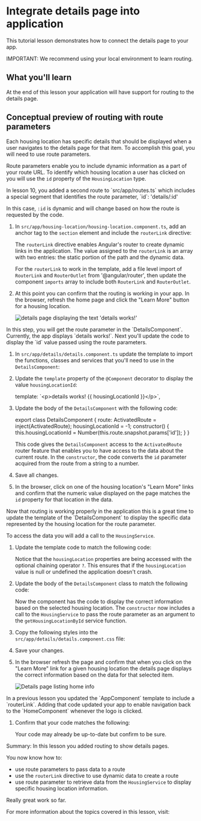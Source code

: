 # Integrate details page into application

This tutorial lesson demonstrates how to connect the details page to your app.

<docs-video src="https://www.youtube.com/embed/-jRxG84AzCI?si=CbqIpmRpwp5ZZDnu&amp;start=345"/>

IMPORTANT: We recommend using your local environment to learn routing.

## What you'll learn

At the end of this lesson your application will have support for routing to the details page.

## Conceptual preview of routing with route parameters

Each housing location has specific details that should be displayed when a user navigates to the details page for that item. To accomplish this goal, you will need to use route parameters.

Route parameters enable you to include dynamic information as a part of your route URL. To identify which housing location a user has clicked on you will use the `id` property of the `HousingLocation` type.

<docs-workflow>

<docs-step title="Create a new service for your app">
In lesson 10, you added a second route to `src/app/routes.ts` which includes a special segment that identifies the route parameter, `id`:

<docs-code language="javascript">
'details/:id'
</docs-code>

In this case, `:id` is dynamic and will change based on how the route is requested by the code.

1. In `src/app/housing-location/housing-location.component.ts`, add an anchor tag to the `section` element and include the `routerLink` directive:

    <docs-code header="Add anchor with a routerLink directive to housing-location.component.ts" path="adev/src/content/tutorials/first-app/steps/12-forms/src/app/housing-location/housing-location.component.ts" visibleLines="[13,20]"/>

    The `routerLink` directive enables Angular's router to create dynamic links in the application. The value assigned to the `routerLink` is an array with two entries: the static portion of the path and the dynamic data.

    For the `routerLink` to work in the template, add a file level import of `RouterLink` and `RouterOutlet` from '@angular/router', then update the component `imports` array to include both `RouterLink` and `RouterOutlet`.
1. At this point you can confirm that the routing is working in your app. In the browser, refresh the home page and click the "Learn More" button for a housing location.

    <img alt="details page displaying the text 'details works!'" src="assets/content/images/tutorials/first-app/homes-app-lesson-11-step-1.png">

</docs-step>

<docs-step title="Get route parameters">
In this step, you will get the route parameter in the `DetailsComponent`. Currently, the app displays `details works!`. Next you'll update the code to display the `id` value passed using the route parameters.

1. In `src/app/details/details.component.ts` update the template to import the functions, classes and services that you'll need to use in the `DetailsComponent`:

    <docs-code header="Update file level imports" path="adev/src/content/tutorials/first-app/steps/12-forms/src/app/details/details.component.ts" visibleLines="[1,5]"/>

1. Update the `template` property of the `@Component` decorator to display the value `housingLocationId`:

    <docs-code language="javascript">
      template: `&lt;p&gt;details works! {{ housingLocationId }}&lt;/p&gt;`,
    </docs-code>

1. Update the body of the `DetailsComponent` with the following code:

    <docs-code language="javascript">
        export class DetailsComponent {
            route: ActivatedRoute = inject(ActivatedRoute);
            housingLocationId = -1;
            constructor() {
                this.housingLocationId = Number(this.route.snapshot.params['id']);
            }
        }
    </docs-code>

    This code gives the `DetailsComponent` access to the `ActivatedRoute` router feature that enables you to have access to the data about the current route. In the `constructor`, the code converts the `id` parameter acquired from the route from a string to a number.

1. Save all changes.

1. In the browser, click on one of the housing location's "Learn More" links and confirm that the numeric value displayed on the page matches the `id` property for that location in the data.
</docs-step>

<docs-step title="Customize the `DetailComponent`">
Now that routing is working properly in the application this is a great time to update the template of the `DetailsComponent` to display the specific data represented by the housing location for the route parameter.

To access the data you will add a call to the `HousingService`.

1. Update the template code to match the following code:

    <docs-code header="Update the DetailsComponent template in src/app/details/details.component.ts" path="adev/src/content/tutorials/first-app/steps/12-forms/src/app/details/details.component.ts" visibleLines="[11,28]"/>

    Notice that the `housingLocation` properties are being accessed with the optional chaining operator `?`. This ensures that if the `housingLocation` value is null or undefined the application doesn't crash.

1. Update the body of the `DetailsComponent` class to match the following code:

    <docs-code header="Update the DetailsComponent class in src/app/details/details.component.ts" path="adev/src/content/tutorials/first-app/steps/12-forms/src/app/details/details.component.ts" visibleLines="[31,42]"/>

    Now the component has the code to display the correct information based on the selected housing location. The `constructor` now includes a call to the `HousingService` to pass the route parameter as an argument to the `getHousingLocationById` service function.

1. Copy the following styles into the `src/app/details/details.component.css` file:

    <docs-code header="Add styles for the DetailsComponent" path="adev/src/content/tutorials/first-app/steps/12-forms/src/app/details/details.component.css" visibleLines="[1,71]"/>

1. Save your changes.

1. In the browser refresh the page and confirm that when you click on the "Learn More" link for a given housing location the details page displays the correct information based on the data for that selected item.

    <img alt="Details page listing home info" src="assets/content/images/tutorials/first-app/homes-app-lesson-11-step-3.png">

</docs-step>

<docs-step title="Add navigation to the `HomeComponent`">
In a previous lesson you updated the `AppComponent` template to include a `routerLink`. Adding that code updated your app to enable navigation back to the `HomeComponent` whenever the logo is clicked.

1. Confirm that your code matches the following:

    <docs-code header="Add routerLink to AppComponent" path="adev/src/content/tutorials/first-app/steps/12-forms/src/app/app.component.ts" visibleLines="[13,24]"/>

    Your code may already be up-to-date but confirm to be sure.
</docs-step>

</docs-workflow>

Summary: In this lesson you added routing to show details pages.

You now know how to:

* use route parameters to pass data to a route
* use the `routerLink` directive to use dynamic data to create a route
* use route parameter to retrieve data from the `HousingService` to display specific housing location information.

Really great work so far.

For more information about the topics covered in this lesson, visit:

<docs-pill-row>
  <docs-pill href="guide/routing/common-router-tasks#accessing-query-parameters-and-fragments" title="Route Parameters"/>
  <docs-pill href="guide/routing" title="Routing in Angular Overview"/>
  <docs-pill href="guide/routing/common-router-tasks" title="Common Routing Tasks"/>
  <docs-pill href="https://developer.mozilla.org/en-US/docs/Web/JavaScript/Reference/Operators/Optional_chaining" title="Optional Chaining Operator"/>
</docs-pill-row>
